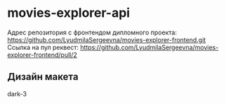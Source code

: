 # movies-explorer-api

Адрес репозитория с фронтендом дипломного проекта: https://github.com/LyudmilaSergeevna/movies-explorer-frontend.git
Ссылка на пул реквест: https://github.com/LyudmilaSergeevna/movies-explorer-frontend/pull/2

## Дизайн макета

dark-3


